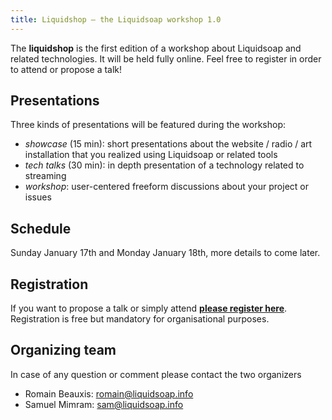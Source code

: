 ```yaml
---
title: Liquidshop – the Liquidsoap workshop 1.0
---
```


The **liquidshop** is the first edition of a workshop about Liquidsoap and
related technologies. It will be held fully online. Feel free to register in
order to attend or propose a talk!

Presentations
-------------

Three kinds of presentations will be featured during the workshop:

- _showcase_ (15 min): short presentations about the website / radio / art
  installation that you realized using Liquidsoap or related tools
- _tech talks_ (30 min): in depth presentation of a technology related to
  streaming
- _workshop_: user-centered freeform discussions about your project or issues

Schedule
--------

Sunday January 17th and Monday January 18th, more details to come later.

Registration
------------

If you want to propose a talk or simply attend [**please register
here**](https://forms.gle/HdGNLz5qM3HVU1ub7). Registration is free but mandatory
for organisational purposes.

Organizing team
---------------

In case of any question or comment please contact the two organizers

- Romain Beauxis: [romain@liquidsoap.info](mailto:romain@liquidsoap.info)
- Samuel Mimram: [sam@liquidsoap.info](mailto:sam@liquidsoap.info)
